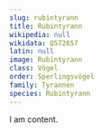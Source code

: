 ```yaml
---
slug: rubintyrann
title: Rubintyrann
wikipedia: null
wikidata: Q572657
latin: null
image: Rubintyrann
class: Vögel
order: Sperlingsvögel
family: Tyrannen
species: Rubintyrann
---
```


I am content.
